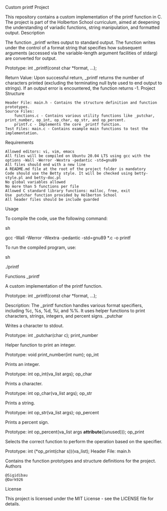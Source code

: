 Custom printf Project

This repository contains a custom implementation of the printf function in C. The project is part of the Holberton School curriculum, aimed at deepening the understanding of variadic functions, string manipulation, and formatted output.
Description

The function _printf writes output to standard output. The function writes under the control of a format string that specifies how subsequent arguments (accessed via the variable-length argument facilities of stdarg) are converted for output.

Prototype: int _printf(const char *format, ...);

Return Value: Upon successful return, _printf returns the number of characters printed (excluding the terminating null byte used to end output to strings). If an output error is encountered, the function returns -1.
Project Structure

    Header File: main.h - Contains the structure definition and function prototypes.
    Source Files:
        functions.c - Contains various utility functions like _putchar, print_number, op_int, op_char, op_str, and op_percent.
        printf.c - Implements the core _printf function.
    Test Files: main.c - Contains example main functions to test the implementation.

Requirements

    Allowed editors: vi, vim, emacs
    All files will be compiled on Ubuntu 20.04 LTS using gcc with the options -Wall -Werror -Wextra -pedantic -std=gnu89
    All files should end with a new line
    A README.md file at the root of the project folder is mandatory
    Code should use the Betty style. It will be checked using betty-style.pl and betty-doc.pl
    No global variables allowed
    No more than 5 functions per file
    Allowed C standard library functions: malloc, free, exit
    Use _putchar function provided by Holberton School
    All header files should be include guarded

Usage

To compile the code, use the following command:

sh

gcc -Wall -Werror -Wextra -pedantic -std=gnu89 *.c -o printf

To run the compiled program, use:

sh

./printf

Functions
_printf

A custom implementation of the printf function.

Prototype: int _printf(const char *format, ...);

Description: The _printf function handles various format specifiers, including %c, %s, %d, %i, and %%. It uses helper functions to print characters, strings, integers, and percent signs.
_putchar

Writes a character to stdout.

Prototype: int _putchar(char c);
print_number

Helper function to print an integer.

Prototype: void print_number(int num);
op_int

Prints an integer.

Prototype: int op_int(va_list args);
op_char

Prints a character.

Prototype: int op_char(va_list args);
op_str

Prints a string.

Prototype: int op_str(va_list args);
op_percent

Prints a percent sign.

Prototype: int op_percent(va_list args __attribute__((unused)));
op_print

Selects the correct function to perform the operation based on the specifier.

Prototype: int (*op_print(char s))(va_list);
Header File: main.h

Contains the function prototypes and structure definitions for the project.
Authors

    @Sigidibau
    @Dark926

License

This project is licensed under the MIT License - see the LICENSE file for details.

